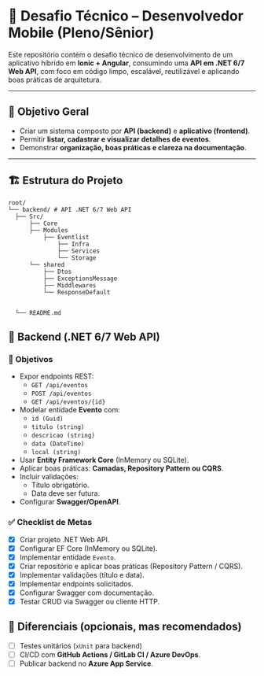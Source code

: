 <!--
* README.md 
* event-list 
*
* Created by Tiago Amaral on 05/09/2025. 
* Copyright ©2024 Tiago Amaral. All rights reserved.
-->

# 🎯 Desafio Técnico – Desenvolvedor Mobile (Pleno/Sênior)

Este repositório contém o desafio técnico de desenvolvimento de um aplicativo híbrido em **Ionic + Angular**, consumindo uma **API em .NET 6/7 Web API**, com foco em código limpo, escalável, reutilizável e aplicando boas práticas de arquitetura.

---

## 📌 Objetivo Geral
- Criar um sistema composto por **API (backend)** e **aplicativo (frontend)**.
- Permitir **listar, cadastrar e visualizar detalhes de eventos**.
- Demonstrar **organização, boas práticas e clareza na documentação**.

---

## 🏗️ Estrutura do Projeto

```text
root/
└── backend/ # API .NET 6/7 Web API
  ├── Src/
      ├── Core
      ├── Modules
          ├── Eventlist
              ├── Infra
              ├── Services
              └── Storage
      └── shared
          ├── Dtos
          ├── ExceptionsMessage
          ├── Middlewares
          └── ResponseDefault
          
      
  └── README.md

```

## 🔹 Backend (.NET 6/7 Web API)

### 📍 Objetivos
- Expor endpoints REST:
    - `GET /api/eventos`
    - `POST /api/eventos`
    - `GET /api/eventos/{id}`
- Modelar entidade **Evento** com:
    - `id (Guid)`
    - `titulo (string)`
    - `descricao (string)`
    - `data (DateTime)`
    - `local (string)`
- Usar **Entity Framework Core** (InMemory ou SQLite).
- Aplicar boas práticas: **Camadas, Repository Pattern ou CQRS**.
- Incluir validações:
    - Título obrigatório.
    - Data deve ser futura.
- Configurar **Swagger/OpenAPI**.

### ✅ Checklist de Metas
- [X] Criar projeto .NET Web API.
- [X] Configurar EF Core (InMemory ou SQLite).
- [X] Implementar entidade `Evento`.
- [X] Criar repositório e aplicar boas práticas (Repository Pattern / CQRS).
- [X] Implementar validações (título e data).
- [X] Implementar endpoints solicitados.
- [X] Configurar Swagger com documentação.
- [X] Testar CRUD via Swagger ou cliente HTTP.

## 🌟 Diferenciais (opcionais, mas recomendados)

- [ ] Testes unitários (`xUnit` para backend)
- [ ] CI/CD com **GitHub Actions / GitLab CI / Azure DevOps**.
- [ ] Publicar backend no **Azure App Service**.